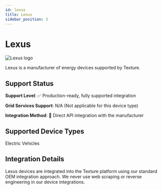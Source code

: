 ```yaml
---
id: lexus
title: Lexus
sidebar_position: 3
---
```


# Lexus

<div style={{ textAlign: 'center', margin: '20px 0' }}>
  <img 
    src="https://device.cms.texture.energy/logo/%20Lexus%20Vector%20Icon.svg" 
    alt="Lexus logo" 
    style={{ maxWidth: '200px', maxHeight: '150px' }}
  />
</div>

Lexus is a manufacturer of energy devices supported by Texture.



## Support Status

**Support Level**: ✅ Production-ready, fully supported integration

**Grid Services Support**: N/A (Not applicable for this device type)

**Integration Method**: 🔌 Direct API integration with the manufacturer

## Supported Device Types

Electric Vehicles

## Integration Details

Lexus devices are integrated into the Texture platform using our standard OEM integration approach. We never use web scraping or reverse engineering in our device integrations.



